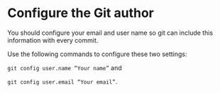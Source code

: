 # Configure the Git author

You should configure your email and user name so git can include this information with every commit.

Use the following commands to configure these two settings:

`git config user.name “Your name”` and

`git config user.email “Your email”`.

